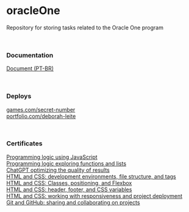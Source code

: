 # oracleOne
Repository for storing tasks related to the Oracle One program

<br>

### Documentation
[Document (PT-BR) ](https://docs.google.com/document/d/1lhFHmpc7zn_G7GacgSaeY6PenDpJsFKMlsPD_1AGZQ4/edit?usp=sharing)

<br>

### Deploys
[games.com/secret-number](https://jogo-livid-three.vercel.app/)<br>
[portfolio.com/deborah-leite](https://portfolio-three-gamma-79.vercel.app/index.html)<br>

<br>

### Certificates
[Programming logic using JavaScript](https://drive.google.com/file/d/1TOMHgf7DUJpVRcaouR8zlubKCzK-13Zf/view?usp=drive_link)<br>
[Programming logic exploring functions and lists](https://drive.google.com/file/d/1Lt-yg36rTveyH-OsDHogngA7t-6IKF21/view?usp=drive_link)<br>
[ChatGPT optimizing the quality of results](https://drive.google.com/file/d/1pV6caQ98V1zMVLxCZazwq6YfKeK_IEff/view?usp=drive_link)<br>
[HTML and CSS: development environments, file structure, and tags](https://drive.google.com/file/d/1_hNbHVYskP84gXmlL6nDlo-ANiDnSsy6/view?usp=drive_link)<br>
[HTML and CSS: Classes, positioning, and Flexbox](https://drive.google.com/file/d/1Dgp4a-vf-AQCKEoWavFvLBZSLEgOwvIZ/view?usp=drive_link)<br>
[HTML and CSS: header, footer, and CSS variables](https://drive.google.com/file/d/1wOC6TA4CYxyauTEA0sgggTUrahZ7T-Mv/view?usp=drive_link)<br>
[HTML and CSS: working with responsiveness and project deployment](https://drive.google.com/file/d/1-BpLg2msKzzh9Ty8nyHD4kOVzpyPnhhc/view?usp=drive_link)<br>
[Git and GitHub: sharing and collaborating on projects](https://drive.google.com/file/d/1MEHLjT4fNq9A6zl0WN0QGfe8rCzk4l_P/view?usp=drive_link)<br>


